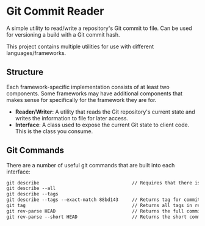 # Git Commit Reader

A simple utility to read/write a repository's Git commit to file. Can be used for versioning a build with a Git commit hash.

This project contains multiple utilities for use with different languages/frameworks.

## Structure

Each framework-specific implementation consists of at least two components. Some frameworks may have additional components that makes sense for specifically for the framework they are for.

- **Reader/Writer**: A utility that reads the Git repository's current state and writes the information to file for later access.
- **Interface**: A class used to expose the current Git state to client code. This is the class you consume.

## Git Commands

There are a number of useful git commands that are built into each interface:

```txt
git describe                                  // Requires that there is a tag nearby. Otherwise errors.
git describe --all
git describe --tags
git describe --tags --exact-match 88bd143     // Returns tag for commit. Otherwise errors.
git tag                                       // Returns all tags in repository. Otherwise errors.
git rev-parse HEAD                            // Returns the full commit ID of the current commit.
git rev-parse --short HEAD                    // Returns the short commit ID of the current commit.
```

